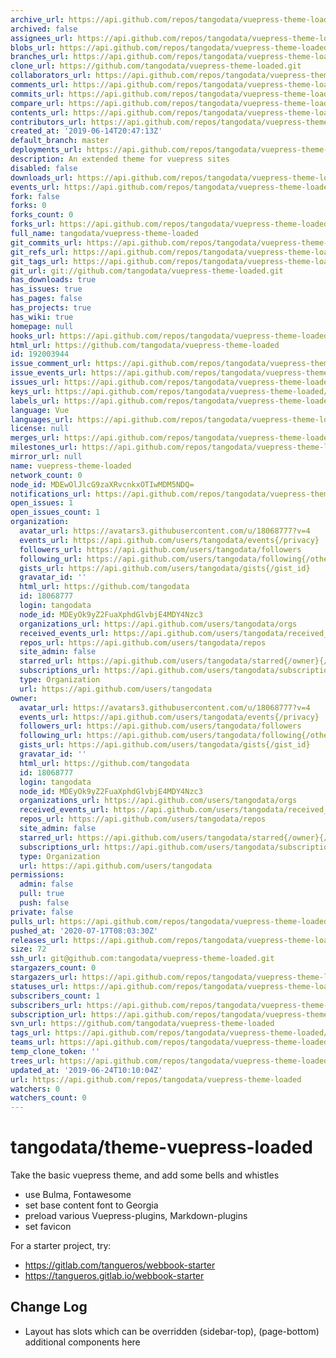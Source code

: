 ```yaml
---
archive_url: https://api.github.com/repos/tangodata/vuepress-theme-loaded/{archive_format}{/ref}
archived: false
assignees_url: https://api.github.com/repos/tangodata/vuepress-theme-loaded/assignees{/user}
blobs_url: https://api.github.com/repos/tangodata/vuepress-theme-loaded/git/blobs{/sha}
branches_url: https://api.github.com/repos/tangodata/vuepress-theme-loaded/branches{/branch}
clone_url: https://github.com/tangodata/vuepress-theme-loaded.git
collaborators_url: https://api.github.com/repos/tangodata/vuepress-theme-loaded/collaborators{/collaborator}
comments_url: https://api.github.com/repos/tangodata/vuepress-theme-loaded/comments{/number}
commits_url: https://api.github.com/repos/tangodata/vuepress-theme-loaded/commits{/sha}
compare_url: https://api.github.com/repos/tangodata/vuepress-theme-loaded/compare/{base}...{head}
contents_url: https://api.github.com/repos/tangodata/vuepress-theme-loaded/contents/{+path}
contributors_url: https://api.github.com/repos/tangodata/vuepress-theme-loaded/contributors
created_at: '2019-06-14T20:47:13Z'
default_branch: master
deployments_url: https://api.github.com/repos/tangodata/vuepress-theme-loaded/deployments
description: An extended theme for vuepress sites
disabled: false
downloads_url: https://api.github.com/repos/tangodata/vuepress-theme-loaded/downloads
events_url: https://api.github.com/repos/tangodata/vuepress-theme-loaded/events
fork: false
forks: 0
forks_count: 0
forks_url: https://api.github.com/repos/tangodata/vuepress-theme-loaded/forks
full_name: tangodata/vuepress-theme-loaded
git_commits_url: https://api.github.com/repos/tangodata/vuepress-theme-loaded/git/commits{/sha}
git_refs_url: https://api.github.com/repos/tangodata/vuepress-theme-loaded/git/refs{/sha}
git_tags_url: https://api.github.com/repos/tangodata/vuepress-theme-loaded/git/tags{/sha}
git_url: git://github.com/tangodata/vuepress-theme-loaded.git
has_downloads: true
has_issues: true
has_pages: false
has_projects: true
has_wiki: true
homepage: null
hooks_url: https://api.github.com/repos/tangodata/vuepress-theme-loaded/hooks
html_url: https://github.com/tangodata/vuepress-theme-loaded
id: 192003944
issue_comment_url: https://api.github.com/repos/tangodata/vuepress-theme-loaded/issues/comments{/number}
issue_events_url: https://api.github.com/repos/tangodata/vuepress-theme-loaded/issues/events{/number}
issues_url: https://api.github.com/repos/tangodata/vuepress-theme-loaded/issues{/number}
keys_url: https://api.github.com/repos/tangodata/vuepress-theme-loaded/keys{/key_id}
labels_url: https://api.github.com/repos/tangodata/vuepress-theme-loaded/labels{/name}
language: Vue
languages_url: https://api.github.com/repos/tangodata/vuepress-theme-loaded/languages
license: null
merges_url: https://api.github.com/repos/tangodata/vuepress-theme-loaded/merges
milestones_url: https://api.github.com/repos/tangodata/vuepress-theme-loaded/milestones{/number}
mirror_url: null
name: vuepress-theme-loaded
network_count: 0
node_id: MDEwOlJlcG9zaXRvcnkxOTIwMDM5NDQ=
notifications_url: https://api.github.com/repos/tangodata/vuepress-theme-loaded/notifications{?since,all,participating}
open_issues: 1
open_issues_count: 1
organization:
  avatar_url: https://avatars3.githubusercontent.com/u/18068777?v=4
  events_url: https://api.github.com/users/tangodata/events{/privacy}
  followers_url: https://api.github.com/users/tangodata/followers
  following_url: https://api.github.com/users/tangodata/following{/other_user}
  gists_url: https://api.github.com/users/tangodata/gists{/gist_id}
  gravatar_id: ''
  html_url: https://github.com/tangodata
  id: 18068777
  login: tangodata
  node_id: MDEyOk9yZ2FuaXphdGlvbjE4MDY4Nzc3
  organizations_url: https://api.github.com/users/tangodata/orgs
  received_events_url: https://api.github.com/users/tangodata/received_events
  repos_url: https://api.github.com/users/tangodata/repos
  site_admin: false
  starred_url: https://api.github.com/users/tangodata/starred{/owner}{/repo}
  subscriptions_url: https://api.github.com/users/tangodata/subscriptions
  type: Organization
  url: https://api.github.com/users/tangodata
owner:
  avatar_url: https://avatars3.githubusercontent.com/u/18068777?v=4
  events_url: https://api.github.com/users/tangodata/events{/privacy}
  followers_url: https://api.github.com/users/tangodata/followers
  following_url: https://api.github.com/users/tangodata/following{/other_user}
  gists_url: https://api.github.com/users/tangodata/gists{/gist_id}
  gravatar_id: ''
  html_url: https://github.com/tangodata
  id: 18068777
  login: tangodata
  node_id: MDEyOk9yZ2FuaXphdGlvbjE4MDY4Nzc3
  organizations_url: https://api.github.com/users/tangodata/orgs
  received_events_url: https://api.github.com/users/tangodata/received_events
  repos_url: https://api.github.com/users/tangodata/repos
  site_admin: false
  starred_url: https://api.github.com/users/tangodata/starred{/owner}{/repo}
  subscriptions_url: https://api.github.com/users/tangodata/subscriptions
  type: Organization
  url: https://api.github.com/users/tangodata
permissions:
  admin: false
  pull: true
  push: false
private: false
pulls_url: https://api.github.com/repos/tangodata/vuepress-theme-loaded/pulls{/number}
pushed_at: '2020-07-17T08:03:30Z'
releases_url: https://api.github.com/repos/tangodata/vuepress-theme-loaded/releases{/id}
size: 72
ssh_url: git@github.com:tangodata/vuepress-theme-loaded.git
stargazers_count: 0
stargazers_url: https://api.github.com/repos/tangodata/vuepress-theme-loaded/stargazers
statuses_url: https://api.github.com/repos/tangodata/vuepress-theme-loaded/statuses/{sha}
subscribers_count: 1
subscribers_url: https://api.github.com/repos/tangodata/vuepress-theme-loaded/subscribers
subscription_url: https://api.github.com/repos/tangodata/vuepress-theme-loaded/subscription
svn_url: https://github.com/tangodata/vuepress-theme-loaded
tags_url: https://api.github.com/repos/tangodata/vuepress-theme-loaded/tags
teams_url: https://api.github.com/repos/tangodata/vuepress-theme-loaded/teams
temp_clone_token: ''
trees_url: https://api.github.com/repos/tangodata/vuepress-theme-loaded/git/trees{/sha}
updated_at: '2019-06-24T10:10:04Z'
url: https://api.github.com/repos/tangodata/vuepress-theme-loaded
watchers: 0
watchers_count: 0
---
```


# tangodata/theme-vuepress-loaded

Take the basic vuepress theme, and add some bells and whistles

- use Bulma, Fontawesome
- set base content font to Georgia
- preload various Vuepress-plugins, Markdown-plugins
- set favicon

For a starter project, try:

- https://gitlab.com/tangueros/webbook-starter
- https://tangueros.gitlab.io/webbook-starter


## Change Log

- Layout has slots which can be overridden
  (sidebar-top), (page-bottom)
  additional components here
